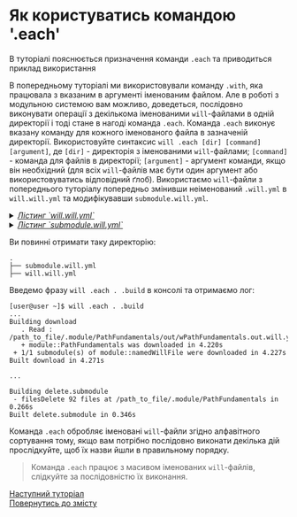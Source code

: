 # Як користуватись командою '.each'

В туторіалі пояснюється призначення команди `.each` та приводиться приклад використання

В попередньому туторіалі ми використовували команду `.with`, яка працювала з вказаним в аргументі іменованим файлом. Але в роботі з модульною системою вам можливо, доведеться, послідовно виконувати операції з декількома іменованими `will`-файлами в одній директорії і тоді стане в нагоді команда `.each`. Команда `.each` виконує вказану команду для кожного іменованого файла в зазначеній директорії. Використовуйте синтаксис `will .each [dir] [command] [argument]`, де `[dir]` - директорія з іменованими `will`-файлами; `[command]` - команда для файлів в директорії; `[argument]` - аргумент команди, якщо він необхідний (для всіх `will`-файлів має бути один аргумент або використовуватись відповідний ґлоб).
Використаємо `will`-файли з попереднього туторіалу попередньо змінивши неіменований `.will.yml` в `will.will.yml` та модифікувавши `submodule.will.yml`.

<details>
    <summary><u><em>Лістинг `will.will.yml`</em></u></summary>

```yaml

about :

  name : deleteSubmodule
  description : "To test .each command"

path :

  fileToDelete :
      path : './.module/PathFundamentals'

step  :

  delete.submodule :
      inherit : predefined.delete
      filePath : path::fileToDelete*


build :

  delete.submodule :
      criterion :
          default : 1
      steps :
          - delete.*

```

</details>

<details>
    <summary><u><em>Лістинг `submodule.will.yml`</em></u></summary>

```yaml
about :

    name : namedWillFile
    description : "To test .each command"
    version : 0.0.1

submodule :

    PathFundamentals : git+https:///github.com/Wandalen/wPathFundamentals.git/out/wPathFundamentals#master

build :

    download :        
      steps :
        - submodules.download
      criterion :
        default : 1

```

</details>

Ви повинні отримати таку директорію:

```
.
├── submodule.will.yml
├── will.will.yml

```

Введемо фразу `will .each . .build` в консолі та отримаємо лог:

```
[user@user ~]$ will .each . .build
...
Building download
   . Read : /path_to_file/.module/PathFundamentals/out/wPathFundamentals.out.will.yml
   + module::PathFundamentals was downloaded in 4.220s
 + 1/1 submodule(s) of module::namedWillFile were downloaded in 4.227s
Built download in 4.271s

...

Building delete.submodule
 - filesDelete 92 files at /path_to_file/.module/PathFundamentals in 0.266s
Built delete.submodule in 0.346s

```

Команда `.each` обробляє іменовані `will`-файли згідно алфавітного сортування тому, якщо вам потрібно послідовно виконати декілька дій прослідкуйте, щоб їх назви йшли в правильному порядку.

> Команда `.each` працює з масивом іменованих `will`-файлів, слідкуйте за послідовністю їх виконання.

[Наступний туторіал]()  
[Повернутись до змісту](Topics.ukr.md)
